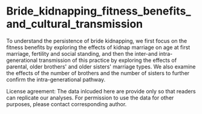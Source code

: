 # Bride_kidnapping_fitness_benefits_and_cultural_transmission
To understand the persistence of bride kidnapping, we first focus on the fitness benefits by exploring the effects of kidnap marriage on age at first marriage, fertility and social standing, and then the inter-and intra-generational transmission of this practice by exploring the effects of parental, older brothers' and older sisters' marriage types. We also examine the effects of the number of brothers and the number of sisters to further confirm the intra-generational pathway.

License agreement: The data inlcuded here are provide only so that readers can replicate our analyses. For permission to use the data for other purposes, please contact corresponding author.
